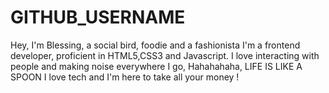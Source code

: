 # GITHUB_USERNAME
Hey, I'm Blessing, a social bird, foodie and a fashionista
I'm a frontend developer, proficient in HTML5,CSS3 and Javascript.
I love interacting with people and making noise everywhere I go,
Hahahahaha, LIFE IS LIKE A SPOON
I love tech and I'm here to take all your money !

